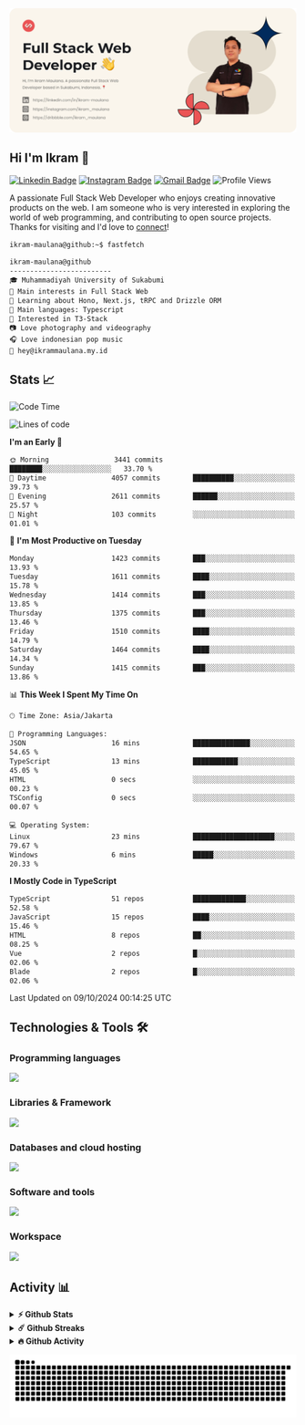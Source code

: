 ![IkramBanner](ikrambanner.webp)

## Hi I'm Ikram 👋

[![Linkedin Badge](https://img.shields.io/badge/-ikram--maulana-blue?style=flat&logo=Linkedin&logoColor=white&link=https://links.ikrammaulana.my.id/s/linkedin)](https://links.ikrammaulana.my.id/s/linkedin)
[![Instagram Badge](https://img.shields.io/badge/-@ikram__maulana-purple?style=flat&logo=instagram&logoColor=white&link=https://links.ikrammaulana.my.id/s/instagram)](https://links.ikrammaulana.my.id/s/instagram)
[![Gmail Badge](https://img.shields.io/badge/-ikrammaulana-c14438?style=flat&logo=Gmail&logoColor=white&link=https://links.ikrammaulana.my.id/s/email)](https://links.ikrammaulana.my.id/s/email)
![Profile Views](https://komarev.com/ghpvc/?username=Ikram-Maulana)

A passionate Full Stack Web Developer who enjoys creating innovative products on the web. I am someone who is very interested in exploring the world of web programming, and contributing to open source projects. Thanks for visiting and I'd love to [connect](https://links.ikrammaulana.my.id/s/linkedin)!

```console
ikram-maulana@github:~$ fastfetch
```

```console
ikram-maulana@github
-------------------------
🎓 Muhammadiyah University of Sukabumi
🔎 Main interests in Full Stack Web
🌱 Learning about Hono, Next.js, tRPC and Drizzle ORM
🌟 Main languages: Typescript
🚩 Interested in T3-Stack
📷 Love photography and videography
🎧 Love indonesian pop music
📧 hey@ikrammaulana.my.id
```

## Stats 📈

<!--START_SECTION:waka-->
![Code Time](http://img.shields.io/badge/Code%20Time-2%2C041%20hrs-blue)

![Lines of code](https://img.shields.io/badge/From%20Hello%20World%20I%27ve%20Written-13.8%20million%20lines%20of%20code-blue)

**I'm an Early 🐤** 

```text
🌞 Morning                3441 commits        ████████░░░░░░░░░░░░░░░░░   33.70 % 
🌆 Daytime                4057 commits        ██████████░░░░░░░░░░░░░░░   39.73 % 
🌃 Evening                2611 commits        ██████░░░░░░░░░░░░░░░░░░░   25.57 % 
🌙 Night                  103 commits         ░░░░░░░░░░░░░░░░░░░░░░░░░   01.01 % 
```
📅 **I'm Most Productive on Tuesday** 

```text
Monday                   1423 commits        ███░░░░░░░░░░░░░░░░░░░░░░   13.93 % 
Tuesday                  1611 commits        ████░░░░░░░░░░░░░░░░░░░░░   15.78 % 
Wednesday                1414 commits        ███░░░░░░░░░░░░░░░░░░░░░░   13.85 % 
Thursday                 1375 commits        ███░░░░░░░░░░░░░░░░░░░░░░   13.46 % 
Friday                   1510 commits        ████░░░░░░░░░░░░░░░░░░░░░   14.79 % 
Saturday                 1464 commits        ████░░░░░░░░░░░░░░░░░░░░░   14.34 % 
Sunday                   1415 commits        ███░░░░░░░░░░░░░░░░░░░░░░   13.86 % 
```


📊 **This Week I Spent My Time On** 

```text
🕑︎ Time Zone: Asia/Jakarta

💬 Programming Languages: 
JSON                     16 mins             ██████████████░░░░░░░░░░░   54.65 % 
TypeScript               13 mins             ███████████░░░░░░░░░░░░░░   45.05 % 
HTML                     0 secs              ░░░░░░░░░░░░░░░░░░░░░░░░░   00.23 % 
TSConfig                 0 secs              ░░░░░░░░░░░░░░░░░░░░░░░░░   00.07 % 

💻 Operating System: 
Linux                    23 mins             ████████████████████░░░░░   79.67 % 
Windows                  6 mins              █████░░░░░░░░░░░░░░░░░░░░   20.33 % 
```

**I Mostly Code in TypeScript** 

```text
TypeScript               51 repos            █████████████░░░░░░░░░░░░   52.58 % 
JavaScript               15 repos            ████░░░░░░░░░░░░░░░░░░░░░   15.46 % 
HTML                     8 repos             ██░░░░░░░░░░░░░░░░░░░░░░░   08.25 % 
Vue                      2 repos             █░░░░░░░░░░░░░░░░░░░░░░░░   02.06 % 
Blade                    2 repos             █░░░░░░░░░░░░░░░░░░░░░░░░   02.06 % 
```




 Last Updated on 09/10/2024 00:14:25 UTC
<!--END_SECTION:waka-->

## Technologies & Tools 🛠️

### Programming languages

<a href="https://skillicons.dev">
<img src="https://skillicons.dev/icons?i=html,css,sass,js,ts,php,py" />
</a>

### Libraries & Framework

<a href="https://skillicons.dev">
<img src="https://skillicons.dev/icons?i=react,vue,next,laravel,express,tailwind,bootstrap">
</a>

### Databases and cloud hosting

<a href="https://skillicons.dev">
<img src="https://skillicons.dev/icons?i=sqlite,mysql,postgresql,redis,vercel,cloudflare" />
</a>

### Software and tools

<a href="https://skillicons.dev">
<img src="https://skillicons.dev/icons?i=github,vscode,postman,figma&perline=11" />
</a>

### Workspace

<a href="https://skillicons.dev">
<img src="https://skillicons.dev/icons?i=apple,ubuntu,windows&perline=11" />
</a>

## Activity 📊

<details>
  <summary><b>⚡ Github Stats</b></summary>

  <br />
  <img height="180em" src="https://github-readme-stats-eight-theta.vercel.app/api?username=ikram-maulana&show_icons=true&hide_border=true&&count_private=true&include_all_commits=true" />
  <img height="180em" src="https://github-readme-stats-eight-theta.vercel.app/api/top-langs/?username=ikram-maulana&show_icons=true&hide_border=true&layout=compact&langs_count=8"/>
</details>

<details>
  <summary><b>☄️ Github Streaks</b></summary>

  <br />
  <img height="180em" src="https://github-readme-streak-stats.herokuapp.com/?user=ikram-maulana&hide_border=true" />
</details>

<details>
  <summary><b>🔥 Github Activity</b></summary>

  <br />
  <img height="180em" src="https://github-readme-activity-graph.vercel.app/graph?username=ikram-maulana&theme=github-light" />
</details>

![snake gif](https://github.com/ikram-maulana/ikram-maulana/blob/output/github-snake.svg)
